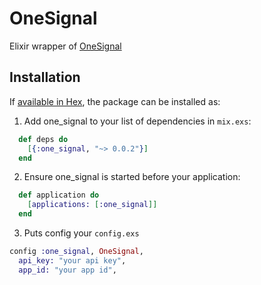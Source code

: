 # OneSignal

Elixir wrapper of [OneSignal](https://onesignal.com)

## Installation

If [available in Hex](https://hex.pm/docs/publish), the package can be installed as:

  1. Add one_signal to your list of dependencies in `mix.exs`:

```elixir
  def deps do
    [{:one_signal, "~> 0.0.2"}]
  end
```

  2. Ensure one_signal is started before your application:

```elixir
  def application do
    [applications: [:one_signal]]
  end
```

  3. Puts config your `config.exs`

```elixir
config :one_signal, OneSignal,
  api_key: "your api key",
  app_id: "your app id",
```
